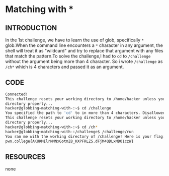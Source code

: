 # Matching with *
## INTRODUCTION 
In the 1st challenge, we have to learn the use of glob, specifically `*` glob.When the command line encounters a `*` character in any argument,
the shell will treat it as "wildcard" and try to replace that argument with any files that match the pattern.To solve the challenge,I had to `cd` to `/challenge` without the argument being more than 4 character.
So i wrote `/challenge` as `/ch*` which is 4 characters and passed it as an argument.
## CODE
```bash
Connected!
This challenge resets your working directory to /home/hacker unless you change
directory properly...
hacker@globbing~matching-with-:~$ cd /challenge
You specified the path to 'cd' to in more than 4 characters. Disallowed!
This challenge resets your working directory to /home/hacker unless you change
directory properly...
hacker@globbing~matching-with-:~$ cd /ch*
hacker@globbing~matching-with-:/challenge$ /challenge/run
You ran me with the working directory of /challenge! Here is your flag:
pwn.college{AKUKMIlrNMNxGotmZ8_KXPFRLZS.dFjM4QDLxMDO1czW}
```

## RESOURCES 
none
